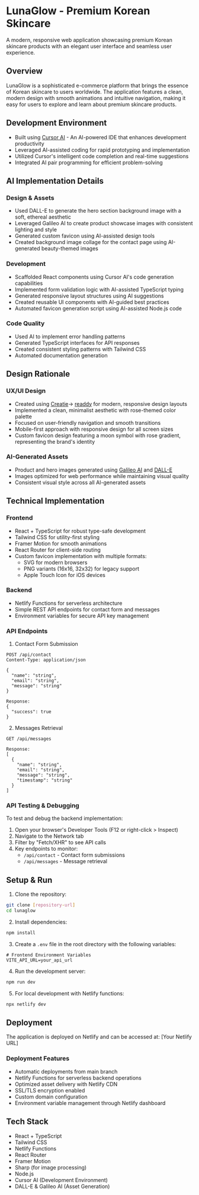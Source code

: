 # LunaGlow - Premium Korean Skincare

A modern, responsive web application showcasing premium Korean skincare products with an elegant user interface and seamless user experience.

## Overview

LunaGlow is a sophisticated e-commerce platform that brings the essence of Korean skincare to users worldwide. The application features a clean, modern design with smooth animations and intuitive navigation, making it easy for users to explore and learn about premium skincare products.

## Development Environment

- Built using [Cursor AI](https://cursor.sh) - An AI-powered IDE that enhances development productivity
- Leveraged AI-assisted coding for rapid prototyping and implementation
- Utilized Cursor's intelligent code completion and real-time suggestions
- Integrated AI pair programming for efficient problem-solving

## AI Implementation Details

### Design & Assets
- Used DALL-E to generate the hero section background image with a soft, ethereal aesthetic
- Leveraged Galileo AI to create product showcase images with consistent lighting and style
- Generated custom favicon using AI-assisted design tools
- Created background image collage for the contact page using AI-generated beauty-themed images

### Development
- Scaffolded React components using Cursor AI's code generation capabilities
- Implemented form validation logic with AI-assisted TypeScript typing
- Generated responsive layout structures using AI suggestions
- Created reusable UI components with AI-guided best practices
- Automated favicon generation script using AI-assisted Node.js code

### Code Quality
- Used AI to implement error handling patterns
- Generated TypeScript interfaces for API responses
- Created consistent styling patterns with Tailwind CSS
- Automated documentation generation

## Design Rationale

### UX/UI Design
- Created using [Creatie](https://creatie.com)-> [readdy](https://readdy.ai/) for modern, responsive design layouts
- Implemented a clean, minimalist aesthetic with rose-themed color palette
- Focused on user-friendly navigation and smooth transitions
- Mobile-first approach with responsive design for all screen sizes
- Custom favicon design featuring a moon symbol with rose gradient, representing the brand's identity

### AI-Generated Assets
- Product and hero images generated using [Galileo AI](https://galileo.ai) and [DALL-E](https://openai.com/dall-e-2)
- Images optimized for web performance while maintaining visual quality
- Consistent visual style across all AI-generated assets

## Technical Implementation

### Frontend
- React + TypeScript for robust type-safe development
- Tailwind CSS for utility-first styling
- Framer Motion for smooth animations
- React Router for client-side routing
- Custom favicon implementation with multiple formats:
  - SVG for modern browsers
  - PNG variants (16x16, 32x32) for legacy support
  - Apple Touch Icon for iOS devices

### Backend
- Netlify Functions for serverless architecture
- Simple REST API endpoints for contact form and messages
- Environment variables for secure API key management

### API Endpoints

1. Contact Form Submission
```http
POST /api/contact
Content-Type: application/json

{
  "name": "string",
  "email": "string",
  "message": "string"
}

Response:
{
  "success": true
}
```

2. Messages Retrieval
```http
GET /api/messages

Response:
[
  {
    "name": "string",
    "email": "string",
    "message": "string",
    "timestamp": "string"
  }
]
```

### API Testing & Debugging
To test and debug the backend implementation:

1. Open your browser's Developer Tools (F12 or right-click > Inspect)
2. Navigate to the Network tab
3. Filter by "Fetch/XHR" to see API calls
4. Key endpoints to monitor:
   - `/api/contact` - Contact form submissions
   - `/api/messages` - Message retrieval

## Setup & Run

1. Clone the repository:
```bash
git clone [repository-url]
cd lunaglow
```

2. Install dependencies:
```bash
npm install
```

3. Create a `.env` file in the root directory with the following variables:
```env
# Frontend Environment Variables
VITE_API_URL=your_api_url
```

4. Run the development server:
```bash
npm run dev
```

5. For local development with Netlify functions:
```bash
npx netlify dev
```

## Deployment

The application is deployed on Netlify and can be accessed at:
[Your Netlify URL]

### Deployment Features
- Automatic deployments from main branch
- Netlify Functions for serverless backend operations
- Optimized asset delivery with Netlify CDN
- SSL/TLS encryption enabled
- Custom domain configuration
- Environment variable management through Netlify dashboard

## Tech Stack

- React + TypeScript
- Tailwind CSS
- Netlify Functions
- React Router
- Framer Motion
- Sharp (for image processing)
- Node.js
- Cursor AI (Development Environment)
- DALL-E & Galileo AI (Asset Generation)


